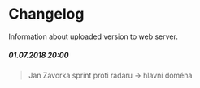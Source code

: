 # Changelog
Information about uploaded version to web server.

##### 01.07.2018 20:00 
> Jan Závorka
> sprint proti radaru -> hlavní doména
